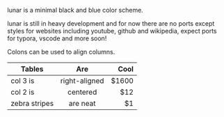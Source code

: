 lunar is a minimal black and blue color scheme.

lunar is still in heavy development and for now there are no ports except styles for websites including youtube, github and wikipedia, expect ports for typora, vscode and more soon!

Colons can be used to align columns.

| Tables        | Are           | Cool  |
| ------------- |:-------------:| -----:|
| col 3 is      | right-aligned | $1600 |
| col 2 is      | centered      |   $12 |
| zebra stripes | are neat      |    $1 |


